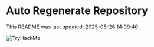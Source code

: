 # Auto Regenerate Repository

This README was last updated: 2025-05-26 14:09:40

 ![TryHackMe](https://tryhackme.com/badge/533634)